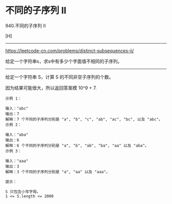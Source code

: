 # 不同的子序列 II
940.不同的子序列 II

[H]

---
https://leetcode-cn.com/problems/distinct-subsequences-ii/


给定一个字符串s，求s中有多少个字面值不相同的子序列。

---

给定一个字符串 S，计算 S 的不同非空子序列的个数。

因为结果可能很大，所以返回答案模 10^9 + 7.
 
```
示例 1：

输入："abc"
输出：7
解释：7 个不同的子序列分别是 "a", "b", "c", "ab", "ac", "bc", 以及 "abc"。
示例 2：

输入："aba"
输出：6
解释：6 个不同的子序列分别是 "a", "b", "ab", "ba", "aa" 以及 "aba"。
示例 3：

输入："aaa"
输出：3
解释：3 个不同的子序列分别是 "a", "aa" 以及 "aaa"。

提示：

S 只包含小写字母。
1 <= S.length <= 2000
```


